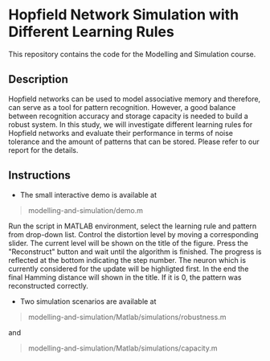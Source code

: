 # Hopfield Network Simulation with Different Learning Rules
This repository contains the code for the Modelling and Simulation course.
## Description
Hopfield networks can be used to model associative memory and therefore, can serve as a tool for pattern recognition. However, a good balance between recognition accuracy and storage capacity is needed to build a robust system. In this study, we will investigate different learning rules for Hopfield networks and evaluate their performance in terms of noise tolerance and the amount of patterns that can be stored. Please refer to our report for the details.
## Instructions

 - The small interactive demo is available at
   

> modelling-and-simulation/demo.m

Run the script in MATLAB environment, select the learning rule and pattern from drop-down list. Control the distortion level by moving a corresponding slider. The current level will be shown on the title of the figure. Press the "Reconstruct" button and wait until the algorithm is finished. The progress is reflected at the bottom indicating the step number. The neuron which is currently considered for the update will be highligted first. In the end the final Hamming distance will shown in the title. If it is 0, the pattern was reconstructed correctly.
   
 -  Two simulation scenarios are available at
  

>  modelling-and-simulation/Matlab/simulations/robustness.m

and
   

> modelling-and-simulation/Matlab/simulations/capacity.m


